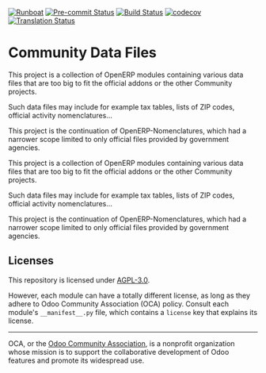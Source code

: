 
[![Runboat](https://img.shields.io/badge/runboat-Try%20me-875A7B.png)](https://runboat.odoo-community.org/builds?repo=OCA/community-data-files&target_branch=11.0)
[![Pre-commit Status](https://github.com/OCA/community-data-files/actions/workflows/pre-commit.yml/badge.svg?branch=11.0)](https://github.com/OCA/community-data-files/actions/workflows/pre-commit.yml?query=branch%3A11.0)
[![Build Status](https://github.com/OCA/community-data-files/actions/workflows/test.yml/badge.svg?branch=11.0)](https://github.com/OCA/community-data-files/actions/workflows/test.yml?query=branch%3A11.0)
[![codecov](https://codecov.io/gh/OCA/community-data-files/branch/11.0/graph/badge.svg)](https://codecov.io/gh/OCA/community-data-files)
[![Translation Status](https://translation.odoo-community.org/widgets/community-data-files-11-0/-/svg-badge.svg)](https://translation.odoo-community.org/engage/community-data-files-11-0/?utm_source=widget)

<!-- /!\ do not modify above this line -->

# Community Data Files

This project is a collection of OpenERP modules containing various data files
that are too big to fit the official addons or the other Community projects.
 
Such data files may include for example tax tables, lists of ZIP codes,
official activity nomenclatures...
 
This project is the continuation of OpenERP-Nomenclatures, which had a narrower
scope limited to only official files provided by government agencies.

This project is a collection of OpenERP modules containing various data files that are too big to fit the official addons or the other Community projects.

Such data files may include for example tax tables, lists of ZIP codes, official activity nomenclatures...

This project is the continuation of OpenERP-Nomenclatures, which had a narrower scope limited to only official files provided by government agencies.

## Licenses

This repository is licensed under [AGPL-3.0](LICENSE).

However, each module can have a totally different license, as long as they adhere to Odoo Community Association (OCA)
policy. Consult each module's `__manifest__.py` file, which contains a `license` key
that explains its license.

----
OCA, or the [Odoo Community Association](http://odoo-community.org/), is a nonprofit
organization whose mission is to support the collaborative development of Odoo features
and promote its widespread use.
